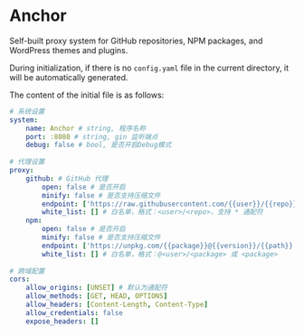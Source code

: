 # Anchor

Self-built proxy system for GitHub repositories, NPM packages, and WordPress themes and plugins.

During initialization, if there is no `config.yaml` file in the current directory, it will be automatically generated.

The content of the initial file is as follows:

```yaml
# 系统设置
system:
    name: Anchor # string, 程序名称
    port: :8080 # string, gin 监听端点
    debug: false # bool, 是否开启Debug模式
    
# 代理设置
proxy:
    github: # GitHub 代理
        open: false # 是否开启
        minify: false # 是否支持压缩文件
        endpoint: ['https://raw.githubusercontent.com/{{user}}/{{repo}}/{{version}}/{{path}}'] # array<string> 代理列表，自上而下依次尝试
        white_list: [] # 白名单，格式：<user>/<repo>，支持 * 通配符
    npm:
        open: false # 是否开启
        minify: false # 是否支持压缩文件
        endpoint: ['https://unpkg.com/{{package}}@{{version}}/{{path}}'] # array<string> 代理列表，自上而下依次尝试
        white_list: [] # 白名单，格式：@<user>/<package> 或 <package>
        
# 跨域配置
cors:
    allow_origins: [UNSET] # 默认为通配符
    allow_methods: [GET, HEAD, OPTIONS]
    allow_headers: [Content-Length, Content-Type]
    allow_credentials: false
    expose_headers: []
```
